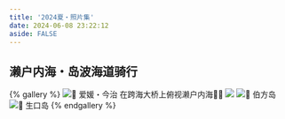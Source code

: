 ```yaml
---
title: '2024夏・照片集'
date: 2024-06-08 23:22:12
aside: FALSE
---
```

## 濑户内海・岛波海道骑行
{% gallery %}
![📍 爱媛・今治 在跨海大桥上俯视濑户内海✌🏻](https://s2.loli.net/2024/06/09/oWBU7V2C4jlrPxA.jpg)
![](https://s2.loli.net/2024/06/09/lxmsHo6q8LASBiU.jpg)
![📍 伯方岛](https://s2.loli.net/2024/06/09/GULEs1QcgAaWy3F.jpg)
![📍 生口岛](https://s2.loli.net/2024/06/09/8zh7L6SAqN12EWe.jpg)
{% endgallery %}